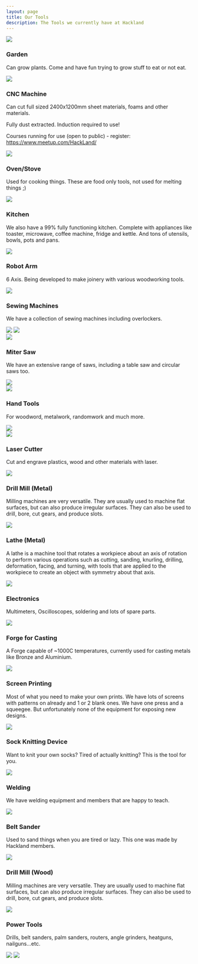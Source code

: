 ```yaml
---
layout: page
title: Our Tools
description: The Tools we currently have at Hackland
---
```


<div class="tool">
    <img class="tool-pic" src="/public/images/tools/garden.jpg"/>
    <div class="tool-description">
        <h3 class="tool-title">Garden</h3>
        <p>
            Can grow plants. Come and have fun trying to grow stuff to eat or not eat. 
        </p>
    </div>
</div>

<div class="tool">
    <img class="tool-pic" src="/public/images/cnc.jpg"/>
    <div class="tool-description">
        <h3 class="tool-title">CNC Machine</h3>
        <p>
            Can cut full sized 2400x1200mm sheet materials, foams and other materials.
        </p>
        <p>
            Fully dust extracted. Induction required to use!
        </p>
        <p>
            Courses running for use (open to public) - register: <a href="https://www.meetup.com/HackLand/">https://www.meetup.com/HackLand/</a>
        </p>
    </div>
</div>

<div class="tool">
    <img class="tool-pic" src="/public/images/tools/oven.jpg"/>
    <div class="tool-description">
        <h3 class="tool-title">Oven/Stove</h3>
        <p>
            Used for cooking things. These are food only tools, not used for melting things ;)
        </p>
    </div>
</div>

<div class="tool">
    <img class="tool-pic" src="/public/images/tools/kitchen.jpg"/>
    <div class="tool-description">
        <h3 class="tool-title">Kitchen</h3>
        <p>
            We also have a 99% fully functioning kitchen. Complete with appliances like toaster, microwave, coffee machine, fridge and kettle. And tons of utensils, bowls, pots and pans.
        </p>
    </div>
</div>

<div class="tool">
    <img class="tool-pic" src="/public/images/robot_arm.jpg"/>
    <div class="tool-description">
        <h3 class="tool-title">Robot Arm</h3>
        <p>
            6 Axis. Being developed to make joinery with various woodworking tools.
        </p>
    </div>
</div>

<div class="tool">
    <img class="tool-pic" src="/public/images/tools/singer.jpg"/>
    <div class="tool-description">
        <h3 class="tool-title">Sewing Machines</h3>
        <p>
            We have a collection of sewing machines including overlockers.
        </p>
        <img src="/public/images/tools/brother.jpg"/>
        <img src="/public/images/tools/brother-overlock.jpg"/>
    </div>
</div>

<div class="tool">
    <img class="tool-pic" src="/public/images/tools/dropsaw.jpg"/>
    <div class="tool-description">
        <h3 class="tool-title">Miter Saw</h3>
        <p>
            We have an extensive range of saws, including a table saw and circular saws too.
        </p>
        <img src="/public/images/tools/table-saw.jpg"/>
    </div>
</div>


<div class="tool">
    <img class="tool-pic" src="/public/images/tools/hand-tools.jpg"/>
    <div class="tool-description">
        <h3 class="tool-title">Hand Tools</h3>
        <p>
            For woodword, metalwork, randomwork and much more.
        </p>
        <img src="/public/images/tools/shadow-board.jpg"/>
    </div>
</div>

<div class="tool">
    <img class="tool-pic" src="/public/images/laser.jpg"/>
    <div class="tool-description">
        <h3 class="tool-title">Laser Cutter</h3>
        <p>
            Cut and engrave plastics, wood and other materials with laser.
        </p>
    </div>
</div>

<div class="tool">
    <img class="tool-pic" src="/public/images/tools/metal-mill.jpg"/>
    <div class="tool-description">
        <h3 class="tool-title">Drill Mill (Metal)</h3>
        <p>
            Milling machines are very versatile. They are usually used to machine flat surfaces, but can also produce irregular surfaces. They can also be used to drill, bore, cut gears, and produce slots.  
        </p>
    </div>
</div>

<div class="tool">
    <img class="tool-pic" src="/public/images/tools/metal-lathe.jpg"/>
    <div class="tool-description">
        <h3 class="tool-title">Lathe (Metal)</h3>
        <p>
           A lathe is a machine tool that rotates a workpiece about an axis of rotation to perform various operations such as cutting, sanding, knurling, drilling, deformation, facing, and turning, with tools that are applied to the workpiece to create an object with symmetry about that axis. 
        </p>
    </div>
</div>


<div class="tool">
    <img class="tool-pic" src="/public/images/tools/electronics.jpg"/>
    <div class="tool-description">
        <h3 class="tool-title">Electronics</h3>
        <p>
            Multimeters, Oscilloscopes, soldering and lots of spare parts. 
        </p>
    </div>
</div>

<div class="tool">
    <img class="tool-pic" src="/public/images/tools/casting.jpg"/>
    <div class="tool-description">
        <h3 class="tool-title">Forge for Casting</h3>
        <p>
            A Forge capable of ~1000C temperatures, currently used for casting metals like Bronze and Aluminium.
        </p>
    </div>
</div>

<div class="tool">
    <img class="tool-pic" src="/public/images/tools/screens.jpg"/>
    <div class="tool-description">
        <h3 class="tool-title">Screen Printing</h3>
        <p>
            Most of what you need to make your own prints. We have lots of screens with patterns on already and 1 or 2 blank ones. We have one press and a squeegee. But unfortunately none of the equipment for exposing new designs.
        </p>
    </div>
</div>

<div class="tool">
    <img class="tool-pic" src="/public/images/tools/sock-knit.jpg"/>
    <div class="tool-description">
        <h3 class="tool-title">Sock Knitting Device</h3>
        <p>
            Want to knit your own socks? Tired of actually knitting? This is the tool for you. 
        </p>
    </div>
</div>

<div class="tool">
    <img class="tool-pic" src="/public/images/tools/welder.jpg"/>
    <div class="tool-description">
        <h3 class="tool-title">Welding</h3>
        <p>
            We have welding equipment and members that are happy to teach. 
        </p>
    </div>
</div>

<div class="tool">
    <img class="tool-pic" src="/public/images/tools/belt-sander.jpg"/>
    <div class="tool-description">
        <h3 class="tool-title">Belt Sander</h3>
        <p>
            Used to sand things when you are tired or lazy. This one was made by Hackland members.
        </p>
    </div>
</div>

<div class="tool">
    <img class="tool-pic" src="/public/images/tools/wood-mill.jpg"/>
    <div class="tool-description">
        <h3 class="tool-title">Drill Mill (Wood)</h3>
        <p>
            Milling machines are very versatile. They are usually used to machine flat surfaces, but can also produce irregular surfaces. They can also be used to drill, bore, cut gears, and produce slots.  
        </p>
    </div>
</div>

<div class="tool">
    <img class="tool-pic" src="/public/images/tools/power-tools1.jpg"/>
    <div class="tool-description">
        <h3 class="tool-title">Power Tools</h3>
        <p>
            Drills, belt sanders, palm sanders, routers, angle grinders, heatguns, nailguns...etc.
        </p>
        <img src="/public/images/tools/power-tools2.jpg"/>
        <img src="/public/images/tools/power-tools1.jpg"/>
    </div>
</div>